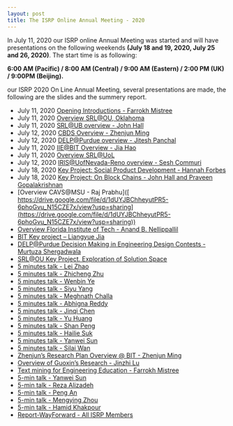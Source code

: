 ```yaml
---
layout: post
title: The ISRP Online Annual Meeting - 2020
---
```


In July 11, 2020 our ISRP online Annual Meeting was started and will have presentations on the following weekends **(July 18 and 19, 2020, July 25 and 26, 2020)**. The start time is as following:

**6:00 AM (Pacific) / 8:00 AM (Central) / 9:00 AM (Eastern) / 2:00 PM (UK) / 9:00PM (Beijing).**

our ISRP 2020 On Line Annual Meeting, several presentations are made, the following are the slides and the summery report.

- July 11, 2020 [Opening Introductions - Farrokh Mistree](https://drive.google.com/file/d/1rWe_NWjkcne4Mg_cLRdCgXJQV_DW7mI0/view?usp=sharing)
- July 11, 2020 [Overview SRL@OU, Oklahoma](https://drive.google.com/file/d/1GOnBid_e5tvkb0gOpFSCqD1h3TJ21XDA/view?usp=sharing)
- July 11, 2020 [SRL@UB overview - John Hall](https://drive.google.com/drive/folders/1o-J48K7nEDmF5pm1fRhWmaSi9nM0IWKe?usp=sharing)
- July 12, 2020 [CBDS Overview - Zhenjun Ming](https://drive.google.com/file/d/1-q6Vs7seDuQKgIEVE903C9k0RKAmPcXD/view?usp=sharing)
- July 12, 2020 [DELP@Purdue overview - Jitesh Panchal](https://drive.google.com/file/d/1PF99ajmenoEGtc3zgdSRmydlNMpZlpFX/view?usp=sharing)
- July 11, 2020 [IIE@BIT Overview - Jia Hao](https://drive.google.com/file/d/1eK2BlO0OSSuSuM1IE31Hdb7eMDrOuK_O/view?usp=sharing)
- July 11, 2020 [Overview SRL@UoL](https://drive.google.com/file/d/1WXdPr32wwq--6ZLYk4tVqZ68AiDvfsKL/view?usp=sharing)
- July 12, 2020 [IRIS@UofNevada-Reno overview -  Sesh Commuri](https://drive.google.com/file/d/1m2qCgtVuvXPZINvp6tBuJlbIkt-pncAt/view?usp=sharing)
- July 18, 2020 [Key Project:  Social Product Development - Hannah Forbes](https://drive.google.com/file/d/1c10K42KCktrN1OuYGYbPnakx4uDQeYIA/view?usp=sharing)
- July 18, 2020 [Key Project:  On Block Chains - John Hall and Praveen Gopalakrishnan](https://drive.google.com/file/d/1lzwmp8NkY19Jl0AJBhTFLt8vK-kqh302/view?usp=sharing)
- [Overview CAVS@MSU - Raj Prabhu]([ https://drive.google.com/file/d/1dUYJBChheyutPR5-6phoGvu_N15CZE7x/view?usp=sharing](https://drive.google.com/file/d/1dUYJBChheyutPR5-6phoGvu_N15CZE7x/view?usp=sharing))
- [Overview Florida Institute of Tech - Anand B. Nellippallil](https://drive.google.com/file/d/11qN-Ebld08nRXne13JoTdgH1oFZLhy73/view?usp=sharing)
- [BIT Key project – Liangyue Jia](https://drive.google.com/file/d/1cHSWyW-zDpyjZvbHh9og6DJ6JDN45_1n/view?usp=sharing)
- [DELP@Purdue Decision Making in Engineering Design Contests - Murtuza Shergadwala](https://drive.google.com/file/d/1ZRWYlvlDX4GN5twcM34AZfIANLr2Unfi/view?usp=sharing)
- [SRL@OU Key Project. Exploration of Solution Space](https://drive.google.com/file/d/1jbzv3cIUGgTM_eGl2XK8g_ZYgLs-YFaH/view?usp=sharing)
- [5 minutes talk - Lei Zhao](https://drive.google.com/file/d/18aFHjjD5TufQEvQj3G-BVdezmyAci-4M/view?usp=sharing)
- [5 minutes talk - Zhicheng Zhu](https://drive.google.com/file/d/1xd8A9jYJVwhO-vn45EBOjaQbKworiLLK/view?usp=sharing)
- [5 minutes talk - Wenbin Ye](https://drive.google.com/file/d/1mDnAoXl8UQlewphlb1D6QUp9bkFLhJbP/view?usp=sharing)
- [5 minutes talk - Siyu Yang](https://drive.google.com/file/d/1ZiuGiqtcHIWstjW2bNwYgpJg59u4bByb/view?usp=sharing)
- [5 minutes talk - Meghnath Challa](https://drive.google.com/file/d/1GL9Qhqf2Zn3gugq61cRE6z4Y9BpfyxqL/view?usp=sharing)
- [5 minutes talk - Abhigna Reddy](https://drive.google.com/file/d/1ZtI0pyP7X8YciNU913NlcR3wmGw0CAkl/view?usp=sharing)
- [5 minutes talk - Jinqi Chen](https://drive.google.com/file/d/12E2V17yBlIFnzVNAUOLAtBmQrYu0eajq/view?usp=sharing)
- [5 minutes talk - Yu Huang](https://drive.google.com/file/d/1-uh-G5-ky49qzddn0YlbdwEk3WXLPoBg/view?usp=sharing)
- [5 minutes talk - Shan Peng](https://drive.google.com/file/d/1TDUbGzvzjNm-DbzDtkla5IDvflfpeIJG/view?usp=sharing)
- [5 minutes talk - Hailie Suk](https://drive.google.com/file/d/12xgpmITOUwG5xIfce8CvRVrj8aoaDodg/view?usp=sharing)
- [5 minutes talk - Yanwei Sun](https://drive.google.com/file/d/10nwXzhHh9xLRQw8t_Ff49MkvjXjUUpgz/view?usp=sharing)
- [5 minutes talk - Silai Wan](https://drive.google.com/file/d/1b6s8P9sKIr2oziqHO3KNT3FDJwHgEyVn/view?usp=sharing)
- [Zhenjun’s Research Plan Overview @ BIT - Zhenjun Ming](https://drive.google.com/file/d/1qCGcPLqsMHu6TuvbB2_5_hA2eoQQqXY8/view?usp=sharing)
- [Overview of Guoxin’s Research - Jinzhi Lu](https://drive.google.com/file/d/1ghFPNyoN1lQQDhr5GdExuPiieMiEmzk8/view?usp=sharing)
- [Text mining for Engineering Education - Farrokh Mistree](https://drive.google.com/file/d/15jmAqWJwGaUhn8VOXJ3eDLTsWTHOluI2/view?usp=sharing)
- [5-min talk - Yanwei Sun](https://drive.google.com/file/d/1Zc68yuXZtHLXV_l7KdMVgKhFFBgT-jpw/view?usp=sharing)
- [5-min talk - Reza Alizadeh](https://drive.google.com/file/d/1opBTX_7yevFXSgmEAnEraYZwhkG_0Wp9/view?usp=sharing)
- [5-min talk - Peng An](https://drive.google.com/file/d/1V31sBkzh3yDz-7N8ZhjMdzxbdahzhUBU/view?usp=sharing)
- [5-min talk - Mengying Zhou](https://drive.google.com/file/d/1nlmyTBDDhdZ2tF1HO_jccj0lXlJXtv2k/view?usp=sharing)
- [5-min talk - Hamid Khakpour](https://drive.google.com/file/d/1XxN47nJTaN5Gq5nB5PmjvnP9GBjLspAH/view?usp=sharing)
- [Report-WayForward - All ISRP Members](https://drive.google.com/file/d/1TUgZ3ycLysEki71lhjFe0uYW7oYvUZUc/view?usp=sharing)


